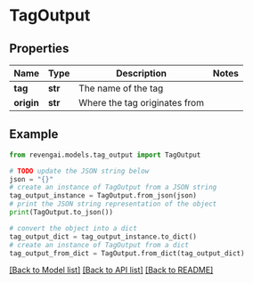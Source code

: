 # TagOutput


## Properties

Name | Type | Description | Notes
------------ | ------------- | ------------- | -------------
**tag** | **str** | The name of the tag | 
**origin** | **str** | Where the tag originates from | 

## Example

```python
from revengai.models.tag_output import TagOutput

# TODO update the JSON string below
json = "{}"
# create an instance of TagOutput from a JSON string
tag_output_instance = TagOutput.from_json(json)
# print the JSON string representation of the object
print(TagOutput.to_json())

# convert the object into a dict
tag_output_dict = tag_output_instance.to_dict()
# create an instance of TagOutput from a dict
tag_output_from_dict = TagOutput.from_dict(tag_output_dict)
```
[[Back to Model list]](../README.md#documentation-for-models) [[Back to API list]](../README.md#documentation-for-api-endpoints) [[Back to README]](../README.md)


